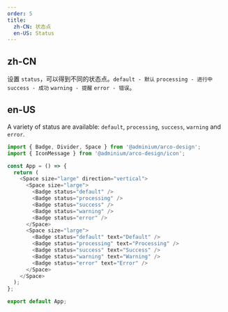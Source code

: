 ```yaml
---
order: 5
title:
  zh-CN: 状态点
  en-US: Status
---
```


## zh-CN

设置 `status`，可以得到不同的状态点。`default - 默认` `processing - 进行中` `success - 成功` `warning - 提醒` `error - 错误`。

## en-US

A variety of status are available: `default`, `processing`, `success`, `warning` and `error`.


```js
import { Badge, Divider, Space } from '@adminium/arco-design';
import { IconMessage } from '@adminium/arco-design/icon';

const App = () => {
  return (
    <Space size="large" direction="vertical">
      <Space size="large">
        <Badge status="default" />
        <Badge status="processing" />
        <Badge status="success" />
        <Badge status="warning" />
        <Badge status="error" />
      </Space>
      <Space size="large">
        <Badge status="default" text="Default" />
        <Badge status="processing" text="Processing" />
        <Badge status="success" text="Success" />
        <Badge status="warning" text="Warning" />
        <Badge status="error" text="Error" />
      </Space>
    </Space>
  );
};

export default App;
```
